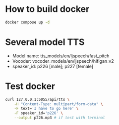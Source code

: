 # How to build docker
```sh
docker compose up -d
```
# Several model TTS
- Model name: tts_models/en/ljspeech/fast_pitch
- Vocoder: vocoder_models/en/ljspeech/hifigan_v2
- speaker_id: p226 [male]; p227 [female]

# Test docker

```sh
curl 127.0.0.1:5055/api/tts \
    -H "Content-Type: multipart/form-data" \
    -F text='I have to go here' \
    -F speaker_id='p226' \
    --output p226.mp3 # if test with terminal
```

# 
